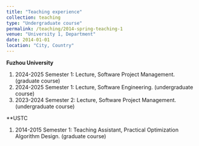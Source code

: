 ```yaml
---
title: "Teaching experience"
collection: teaching
type: "Undergraduate course"
permalink: /teaching/2014-spring-teaching-1
venue: "University 1, Department"
date: 2014-01-01
location: "City, Country"
---
```


**Fuzhou University**

1. 2024-2025 Semester 1: Lecture, Software Project Management. (graduate course)
1. 2024-2025 Semester 1: Lecture, Software Engineering. (undergraduate course)
1. 2023-2024 Semester 2: Lecture, Software Project Management. (undergraduate course)

**USTC
1. 2014-2015 Semester 1: Teaching Assistant, Practical Optimization Algorithm Design. (graduate course)